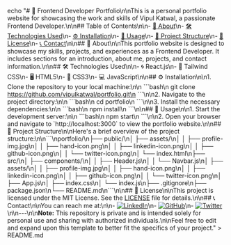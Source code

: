echo "# 🚀 Frontend Developer Portfolio\n\nThis is a personal portfolio website for showcasing the work and skills of Vipul Katwal, a passionate Frontend Developer.\n\n## Table of Contents\n\n- [📖 About](#about)\n- [🛠 Technologies Used](#technologies-used)\n- [⚙️ Installation](#installation)\n- [🚀 Usage](#usage)\n- [📂 Project Structure](#project-structure)\n- [📜 License](#license)\n- [📞 Contact](#contact)\n\n## 📖 About\n\nThis portfolio website is designed to showcase my skills, projects, and experiences as a Frontend Developer. It includes sections for an introduction, about me, projects, and contact information.\n\n## 🛠 Technologies Used\n\n- 🌀 React.js\n- 🌈 Tailwind CSS\n- 🖥️ HTML5\n- 🎨 CSS3\n- 💻 JavaScript\n\n## ⚙️ Installation\n\n1. Clone the repository to your local machine:\n\n \`\`\`bash\n git clone https://github.com/vipulkatwal/portfolio.git\n \`\`\`\n\n2. Navigate to the project directory:\n\n \`\`\`bash\n cd portfolio\n \`\`\`\n\n3. Install the necessary dependencies:\n\n \`\`\`bash\n npm install\n \`\`\`\n\n## 🚀 Usage\n\n1. Start the development server:\n\n \`\`\`bash\n npm start\n \`\`\`\n\n2. Open your browser and navigate to \`http://localhost:3000\` to view the portfolio website.\n\n## 📂 Project Structure\n\nHere's a brief overview of the project structure:\n\n\`\`\`\nportfolio/\n├── public/\n│ ├── assets/\n│ │ ├── profile-img.jpg\n│ │ ├── hand-icon.png\n│ │ ├── linkedin-icon.png\n│ │ ├── github-icon.png\n│ │ └── twitter-icon.png\n│ └── index.html\n├── src/\n│ ├── components/\n│ │ ├── Header.js\n│ │ └── Navbar.js\n│ ├── assets/\n│ │ ├── profile-img.jpg\n│ │ ├── hand-icon.png\n│ │ ├── linkedin-icon.png\n│ │ ├── github-icon.png\n│ │ └── twitter-icon.png\n│ ├── App.js\n│ ├── index.css\n│ └── index.js\n├── .gitignore\n├── package.json\n└── README.md\n\`\`\`\n\n## 📜 License\n\nThis project is licensed under the MIT License. See the [LICENSE](LICENSE) file for details.\n\n## 📞 Contact\n\nYou can reach me at:\n\n- [![LinkedIn](https://img.shields.io/badge/LinkedIn-0077B5?style=for-the-badge&logo=linkedin&logoColor=white)](https://www.linkedin.com/in/vipulkatwal)\n- [![GitHub](https://img.shields.io/badge/GitHub-181717?style=for-the-badge&logo=github&logoColor=white)](https://github.com/vipulkatwal)\n- [![Twitter](https://img.shields.io/badge/Twitter-1DA1F2?style=for-the-badge&logo=twitter&logoColor=white)](https://x.com/vipulkatwal)\n\n---\n\n**Note:** This repository is private and is intended solely for personal use and sharing with authorized individuals.\n\nFeel free to edit and expand upon this template to better fit the specifics of your project." > README.md
